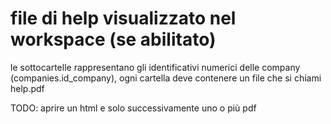 file di help visualizzato nel workspace (se abilitato)
======================================================

le sottocartelle rappresentano gli identificativi numerici delle company (companies.id_company),
 ogni cartella deve contenere un file che si chiami help.pdf  
  
TODO: aprire un html e solo successivamente uno o più pdf

